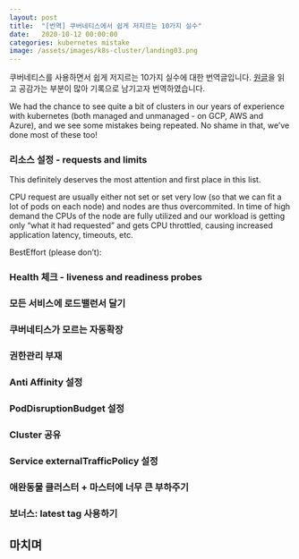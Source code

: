 ```yaml
---
layout: post
title:  "[번역] 쿠버네티스에서 쉽게 저지르는 10가지 실수"
date:   2020-10-12 00:00:00
categories: kubernetes mistake
image: /assets/images/k8s-cluster/landing03.png
---
```

쿠버네티스를 사용하면서 쉽게 저지르는 10가지 실수에 대한 번역글입니다. [원글](https://blog.pipetail.io/posts/2020-05-04-most-common-mistakes-k8s)을 읽고 공감가는 부분이 많아 기록으로 남기고자 번역하였습니다.



We had the chance to see quite a bit of clusters in our years of experience with kubernetes (both managed and unmanaged - on GCP, AWS and Azure), and we see some mistakes being repeated. No shame in that, we’ve done most of these too!


### 리소스 설정 - requests and limits

This definitely deserves the most attention and first place in this list.

CPU request are usually either not set or set very low (so that we can fit a lot of pods on each node) and nodes are thus overcommited. In time of high demand the CPUs of the node are fully utilized and our workload is getting only “what it had requested” and gets CPU throttled, causing increased application latency, timeouts, etc.

BestEffort (please don’t):


### Health 체크 - liveness and readiness probes



### 모든 서비스에 로드밸런서 달기


### 쿠버네티스가 모르는 자동확장


### 권한관리 부재


### Anti Affinity 설정


### PodDisruptionBudget 설정


### Cluster 공유


### Service externalTrafficPolicy 설정


### 애완동물 클러스터 + 마스터에 너무 큰 부하주기


### 보너스: latest tag 사용하기



## 마치며

